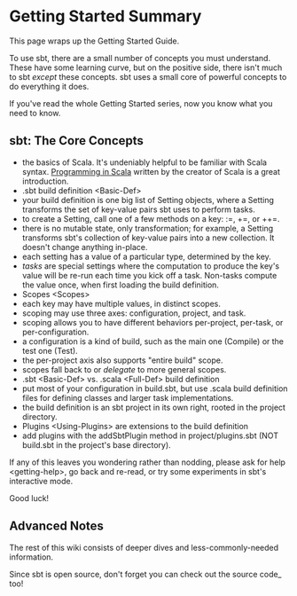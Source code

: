 Getting Started Summary
=======================

This page wraps up the Getting Started Guide.

To use sbt, there are a small number of concepts you must understand.
These have some learning curve, but on the positive side, there isn't
much to sbt *except* these concepts. sbt uses a small core of powerful
concepts to do everything it does.

If you've read the whole Getting Started series, now you know what you
need to know.

sbt: The Core Concepts
----------------------

-   the basics of Scala. It's undeniably helpful to be familiar with
    Scala syntax. [Programming in
    Scala](http://www.artima.com/shop/programming_in_scala_2ed) written
    by the creator of Scala is a great introduction.
-   .sbt build definition \<Basic-Def\>
-   your build definition is one big list of Setting objects, where a
    Setting transforms the set of key-value pairs sbt uses to perform
    tasks.
-   to create a Setting, call one of a few methods on a key: :=, +=, or
    ++=.
-   there is no mutable state, only transformation; for example, a
    Setting transforms sbt's collection of key-value pairs into a new
    collection. It doesn't change anything in-place.
-   each setting has a value of a particular type, determined by the
    key.
-   *tasks* are special settings where the computation to produce the
    key's value will be re-run each time you kick off a task. Non-tasks
    compute the value once, when first loading the build definition.
-   Scopes \<Scopes\>
-   each key may have multiple values, in distinct scopes.
-   scoping may use three axes: configuration, project, and task.
-   scoping allows you to have different behaviors per-project,
    per-task, or per-configuration.
-   a configuration is a kind of build, such as the main one (Compile)
    or the test one (Test).
-   the per-project axis also supports "entire build" scope.
-   scopes fall back to or *delegate* to more general scopes.
-   .sbt \<Basic-Def\> vs. .scala \<Full-Def\> build definition
-   put most of your configuration in build.sbt, but use .scala build
    definition files for defining classes and larger task
    implementations.
-   the build definition is an sbt project in its own right, rooted in
    the project directory.
-   Plugins \<Using-Plugins\> are extensions to the build definition
-   add plugins with the addSbtPlugin method in project/plugins.sbt (NOT
    build.sbt in the project's base directory).

If any of this leaves you wondering rather than nodding, please
ask for help \<getting-help\>, go back and re-read, or try some
experiments in sbt's interactive mode.

Good luck!

Advanced Notes
--------------

The rest of this wiki consists of deeper dives and less-commonly-needed
information.

Since sbt is open source, don't forget you can check out the
source code\_ too!
